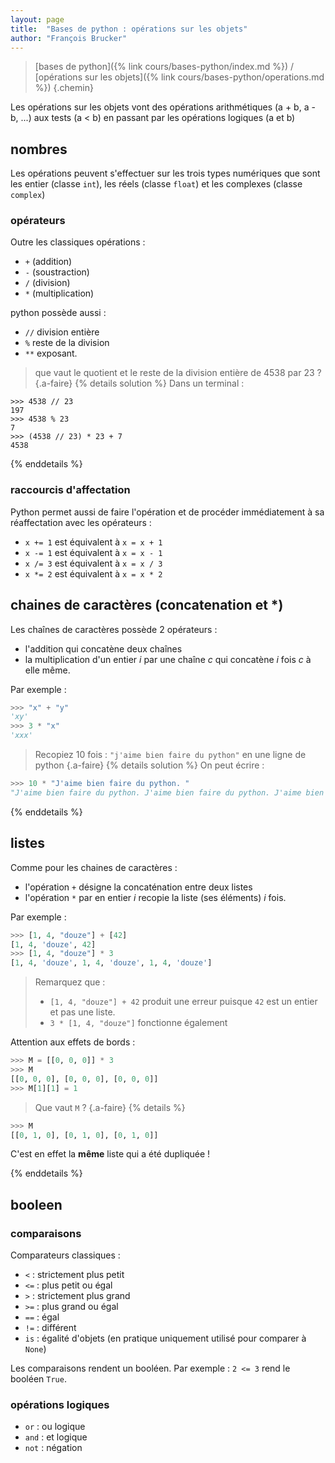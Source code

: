 ```yaml
---
layout: page
title:  "Bases de python : opérations sur les objets"
author: "François Brucker"
---
```


> [bases de python]({% link cours/bases-python/index.md %}) / [opérations sur les objets]({% link cours/bases-python/operations.md %})
{.chemin}

Les opérations sur les objets vont des opérations arithmétiques (a + b, a - b, ...) aux tests (a < b) en passant par les opérations logiques (a et b)

## nombres

Les opérations peuvent s'effectuer sur les trois types numériques que sont les entier (classe `int`), les réels (classe `float`) et les complexes (classe `complex`)

### opérateurs

Outre les classiques opérations :

* `+` (addition)
* `-` (soustraction)
* `/` (division)
* `*` (multiplication)

python possède aussi :

* `//` division entière
* `%` reste de la division
* `**` exposant.

> que vaut le quotient et le reste de la division entière de 4538 par 23 ?
{.a-faire}
{% details solution %}
Dans un terminal :

```text
>>> 4538 // 23
197
>>> 4538 % 23
7
>>> (4538 // 23) * 23 + 7
4538
```

{% enddetails %}

### raccourcis d'affectation

Python permet aussi de faire l'opération et de procéder immédiatement à sa réaffectation avec les opérateurs :

* `x += 1` est équivalent à `x = x + 1`
* `x -= 1` est équivalent à `x = x - 1`
* `x /= 3` est équivalent à `x = x / 3`
* `x *= 2` est équivalent à `x = x * 2`

## chaines de caractères (concatenation et *)

Les chaînes de caractères possède 2 opérateurs :

* l'addition qui concatène deux chaînes
* la multiplication d'un entier $i$ par une chaîne $c$ qui concatène $i$ fois $c$ à elle même.

Par exemple :

```python
>>> "x" + "y"
'xy'
>>> 3 * "x"
'xxx'
```

> Recopiez 10 fois : `"j'aime bien faire du python"` en une ligne de python
{.a-faire}
{% details solution %}
On peut écrire :

```python
>>> 10 * "J'aime bien faire du python. "
"J'aime bien faire du python. J'aime bien faire du python. J'aime bien faire du python. J'aime bien faire du python. J'aime bien faire du python. J'aime bien faire du python. J'aime bien faire du python. J'aime bien faire du python. J'aime bien faire du python. J'aime bien faire du python. "

```

{% enddetails %}

## listes

Comme pour les chaines de caractères :

* l'opération `+` désigne la concaténation entre deux listes
* l'opération `*` par en entier $i$ recopie la liste (ses éléments) $i$ fois.

Par exemple :

```python
>>> [1, 4, "douze"] + [42]
[1, 4, 'douze', 42]
>>> [1, 4, "douze"] * 3
[1, 4, 'douze', 1, 4, 'douze', 1, 4, 'douze']
```

> Remarquez que :
>
> * `[1, 4, "douze"] + 42` produit une erreur puisque `42` est un entier et pas une liste.
> * `3 * [1, 4, "douze"]` fonctionne également

Attention aux effets de bords :

```python
>>> M = [[0, 0, 0]] * 3
>>> M
[[0, 0, 0], [0, 0, 0], [0, 0, 0]]
>>> M[1][1] = 1
```

> Que vaut `M` ?
{.a-faire}
{% details %}

```python
>>> M
[[0, 1, 0], [0, 1, 0], [0, 1, 0]]
```

C'est en effet la **même** liste qui a été dupliquée !

{% enddetails %}

## booleen

### comparaisons

Comparateurs classiques :

* `<` : strictement plus petit
* `<=` : plus petit ou égal
* `>` : strictement plus grand
* `>=` : plus grand ou égal
* `==` : égal
* `!=` : différent
* `is` : égalité d'objets (en pratique uniquement utilisé pour comparer à `None`)

Les comparaisons rendent un booléen. Par exemple : `2 <= 3` rend le booléen `True`.

### opérations logiques

* `or` : ou logique
* `and` : et logique
* `not` : négation

